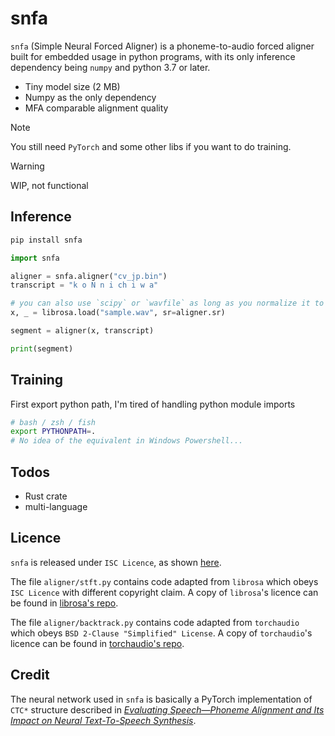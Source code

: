 # snfa

`snfa` (Simple Neural Forced Aligner) is a phoneme-to-audio forced aligner built for embedded usage in python programs, with its only inference dependency being `numpy` and python 3.7 or later.

- Tiny model size (2 MB)
- Numpy as the only dependency
- MFA comparable alignment quality

> [!NOTE]  
> You still need `PyTorch` and some other libs if you want to do training.

> [!WARNING]  
> WIP, not functional

## Inference

```bash
pip install snfa
```

```python
import snfa

aligner = snfa.aligner("cv_jp.bin")
transcript = "k o N n i ch i w a"

# you can also use `scipy` or `wavfile` as long as you normalize it to [-1,1]
x, _ = librosa.load("sample.wav", sr=aligner.sr)

segment = aligner(x, transcript)

print(segment)
```

## Training

First export python path, I'm tired of handling python module imports
```bash
# bash / zsh / fish
export PYTHONPATH=.
# No idea of the equivalent in Windows Powershell...
```

## Todos

- Rust crate
- multi-language

## Licence

`snfa` is released under `ISC Licence`, as shown [here](/LICENCE).

The file `aligner/stft.py` contains code adapted from `librosa` which obeys `ISC Licence` with different copyright claim. A copy of `librosa`'s licence can be found in [librosa's repo](https://github.com/librosa/librosa/blob/main/LICENSE.md).

The file `aligner/backtrack.py` contains code adapted from `torchaudio` which obeys `BSD 2-Clause "Simplified" License`. A copy of `torchaudio`'s licence can be found in [torchaudio's repo](https://github.com/pytorch/audio/blob/main/LICENSE).

## Credit

The neural network used in `snfa` is basically a PyTorch implementation of `CTC*` structure described in [_Evaluating Speech—Phoneme Alignment and Its Impact on Neural Text-To-Speech Synthesis_](https://www.audiolabs-erlangen.de/resources/NLUI/2023-ICASSP-eval-alignment-tts).
